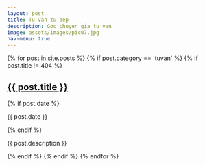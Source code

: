 ```yaml
---
layout: post
title: Tu van tu bep
description: Goc chuyen gia tu van
image: assets/images/pic07.jpg
nav-menu: true
---
```


<!-- Main -->
<div id="main" class="alt">

<!-- All post -->
<section id="one">
	<div class="inner">
	{% for post in site.posts %}
	{% if post.category == 'tuvan' %}
	{% if post.title != 404 %}
		<a href="{{site.baseurl}}{{post.url}}" class="portfolio-box">
			<h1>{{ post.title }}</h1>
		</a>
		<!-- {% if post.image %}<span class="image main"><img src="{{ site.baseurl }}/{{ post.image }}" alt="" /></span>{% endif %} -->
		{% if post.date %}<p>{{ post.date }}</p>{% endif %}
		<p>{{ post.description }}</p>
	{% endif %}
	{% endif %}
	{% endfor %}
	</div>
</section>

</div>
